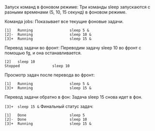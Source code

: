 Запуск команд в фоновом режиме: Три команды sleep запускаются с разными временами (5, 10, 15 секунд) в фоновом режиме.

Команда jobs: Показывает все текущие фоновые задачи.

`[1]   Running                 sleep 5 &`<br>
`[2]-  Running                 sleep 10 &`<br>
`[3]+  Running                 sleep 15 &`<br>

Перевод задачи во фронт: Переводим задачу sleep 10 во фронт с помощью fg, и она останавливается.


`[2]   sleep 10`<br>
`Stopped               sleep 10`<br>

Просмотр задач после перевода во фронт:

`[1]   Running                 sleep 5 &`<br>
`[3]+  Running                 sleep 15 &`<br>

Перевод задачи обратно в фон: Задача sleep 15 снова идет в фон.

`[3]+  sleep 15 &`
Финальный статус задач:

`[1]   Done                    sleep 5`<br>
`[2]-  Done                    sleep 10`<br>
`[3]+  Running                 sleep 15 &`<br>
